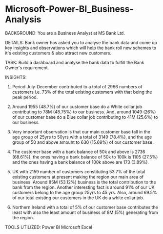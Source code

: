 # Microsoft-Power-BI_Business-Analysis
BACKGROUND: 
You are a Business Analyst at MS Bank Ltd.

DETAILS: 
Bank owner has asked you to analyse the bank data and come up key insights and observations which will help the bank roll new schemes to it's existing customers & also attract new customers.

TASK: 
Build a dashboard and analyse the bank data to fulfill the Bank Owner's requirement.

INSIGHTS:

1. Period July-December contributed to a total of 2966 numbers of customers i.e. 73% of the total existing customers with that being the peak period.

2. Around 1955 (48.7%) of our customer base do a White collar job contributing to 78M (48.75%) to our business. And, around 1049 (26%) of our customer base do a Blue collar job contributing to 41M (25.6%) to our business.

3. Very important observation is that our main customer base fall in the age group of 25yrs to 50yrs with a total of 3149 (78.4%), and the age group of 50 and above amount to 630 (15.69%) of our customer base.

4. The customer base with a bank balance of 50k and above is 2736 (68.61%), the ones having a bank balance of 50k to 100k is 1105 (27.5%) and the ones having a bank balance of 100k above are 173 (3.89%).
 
5. UK with 2159 number of customers constituting 53.7% of the total existing customers at present making the region our main area of business.
Around 85M (53.12%) business is the total contribution to the bank from the region. Another interesting fact is around 91% of our UK customers belong to the age group 25yrs to 45 yrs. Also, around 69.5% of our total existing our customers in the UK do a white collar job.

6. Northern Ireland with a total of 5% of our customer base contributes the least with also the least amount of business of 8M (5%) generating from the region.


TOOLS UTILIZED:
Power BI
Microsoft Excel
